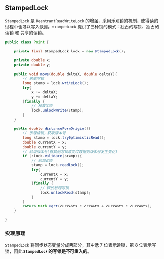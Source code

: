 ## StampedLock

`StampedLock` 是 `ReentrantReadWriteLock` 的增强，采用乐观锁的机制，使得读的过程中也可以写入数据。`StampedLock` 提供了三种锁的模式：独占的写锁、独占的读锁 和 共享的读锁。

```java
public class Point {
    
    private final StampedLock lock = new StampedLock();
    
    private double x;
    private double y;
    
    public void move(double deltaX, double deltaY){
        // 获取写锁
        long stamp = lock.writeLock();
        try{
            x += deltaX;
            y += deltaY;
        }finally {
            // 释放写锁
            lock.unlockWrite(stamp);
        }
    }
    
    public double distanceFormOrigin(){
        // 乐观读锁，获取版本号
        long stamp = lock.tryOptimisticRead();
        double currentX = x;
        double currentY = y;
        // 验证版本号(有其他写锁改变过数据则版本号发生变化)
        if (!lock.validate(stamp)){
            // 悲观读锁
            stamp = lock.readLock();
            try{
                currentX = x;
                currentY = y;
            }finally {
                // 释放悲观写锁
                lock.unlockRead(stamp);
            }
        }
        return Math.sqrt(currentX * crrentX + currentY * currentY);
    }
    
}
```

### 实现原理

`StampedLock` 将同步状态变量分成两部分，其中低 7 位表示读锁，第 8 位表示写锁，因此 **`StampedLock` 的写锁是不可重入的**。